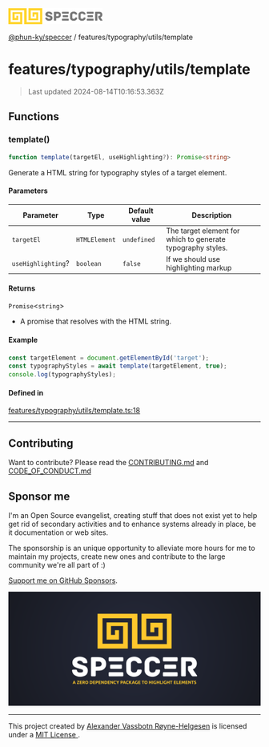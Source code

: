 <img alt="SPECCER logo" src="https://raw.githubusercontent.com/phun-ky/speccer/main/public/logo-speccer-horizontal-colored-package.svg?raw=true" style="max-height:32px;"/>

[@phun-ky/speccer](../../../README.md) / features/typography/utils/template

# features/typography/utils/template

> Last updated 2024-08-14T10:16:53.363Z

## Functions

### template()

```ts
function template(targetEl, useHighlighting?): Promise<string>
```

Generate a HTML string for typography styles of a target element.

#### Parameters

| Parameter | Type | Default value | Description |
| ------ | ------ | ------ | ------ |
| `targetEl` | `HTMLElement` | `undefined` | The target element for which to generate typography styles. |
| `useHighlighting`? | `boolean` | `false` | If we should use highlighting markup |

#### Returns

`Promise`\<`string`\>

- A promise that resolves with the HTML string.

#### Example

```ts
const targetElement = document.getElementById('target');
const typographyStyles = await template(targetElement, true);
console.log(typographyStyles);
```

#### Defined in

[features/typography/utils/template.ts:18](https://github.com/phun-ky/speccer/blob/main/src/features/typography/utils/template.ts#L18)

***

## Contributing

Want to contribute? Please read the [CONTRIBUTING.md](https://github.com/phun-ky/speccer/blob/main/CONTRIBUTING.md) and [CODE_OF_CONDUCT.md](https://github.com/phun-ky/speccer/blob/main/CODE_OF_CONDUCT.md)

## Sponsor me

I'm an Open Source evangelist, creating stuff that does not exist yet to help get rid of secondary activities and to enhance systems already in place, be it documentation or web sites.

The sponsorship is an unique opportunity to alleviate more hours for me to maintain my projects, create new ones and contribute to the large community we're all part of :)

[Support me on GitHub Sponsors](https://github.com/sponsors/phun-ky).

![Speccer banner, with logo and slogan: A zero dependency package to highlight elements](https://github.com/phun-ky/speccer/blob/main/public/speccer-banner.png?raw=true)

***
<p class="ph">
  This project created by
  <a rel="noopener noreferrer" target="_blank" class="ph" href="http://phun-ky.net" property="cc:attributionName">
    Alexander Vassbotn Røyne-Helgesen</a>
  is licensed under a
  <a rel="noopener noreferrer" target="_blank" class="ph" href="https://choosealicense.com/licenses/mit/">
    MIT License </a>.
</p>
